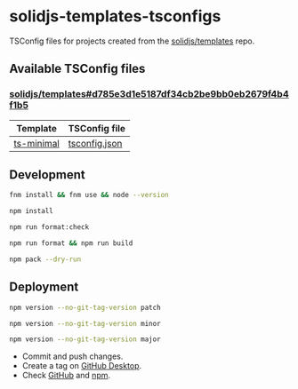# solidjs-templates-tsconfigs

TSConfig files for projects created from the [solidjs/templates](https://github.com/solidjs/templates) repo.

## Available TSConfig files

### [solidjs/templates#d785e3d1e5187df34cb2be9bb0eb2679f4b4f1b5](https://github.com/solidjs/templates/tree/d785e3d1e5187df34cb2be9bb0eb2679f4b4f1b5)

| Template                                                                                                    | TSConfig file                                                                                                                |
| ----------------------------------------------------------------------------------------------------------- | ---------------------------------------------------------------------------------------------------------------------------- |
| [ts-minimal](https://github.com/solidjs/templates/tree/d785e3d1e5187df34cb2be9bb0eb2679f4b4f1b5/ts-minimal) | [tsconfig.json](https://github.com/solidjs/templates/blob/d785e3d1e5187df34cb2be9bb0eb2679f4b4f1b5/ts-minimal/tsconfig.json) |

## Development

```bash
fnm install && fnm use && node --version
```

```bash
npm install
```

```bash
npm run format:check
```

```bash
npm run format && npm run build
```

```bash
npm pack --dry-run
```

## Deployment

```bash
npm version --no-git-tag-version patch
```

```bash
npm version --no-git-tag-version minor
```

```bash
npm version --no-git-tag-version major
```

- Commit and push changes.
- Create a tag on [GitHub Desktop](https://github.blog/2020-05-12-create-and-push-tags-in-the-latest-github-desktop-2-5-release/).
- Check [GitHub](https://github.com/joaopalmeiro/solidjs-templates-tsconfigs/actions) and [npm](https://www.npmjs.com/package/solidjs-templates-tsconfigs).
